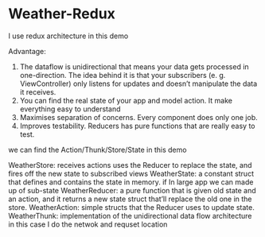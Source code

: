 # Weather-Redux

I use redux architecture in this demo

Advantage: 
  1. The dataflow is unidirectional that means your data gets processed in one-direction. The idea behind it is that your subscribers (e. g. ViewController) only listens for updates and doesn’t manipulate the data it receives.
  2. You can find the real state of your app and model action. It make everything easy to understand
  3. Maximises separation of concerns. Every component does only one job.
  4. Improves testability. Reducers has pure functions that are really easy to test.
  
we can find the Action/Thunk/Store/State in this demo

  WeatherStore: receives actions uses the Reducer to replace the state, and fires off the new state to subscribed views
  WeatherState: a constant struct that defines and contains the state in memory. if In large app we can made up of sub-state
  WeatherReducer: a pure function that is given old state and an action, and it returns a new state struct that’ll replace the old one in the store.
  WeatherAction: simple structs that the Reducer uses to update state.
  WeatherThunk: implementation of the unidirectional data flow architecture in this case I do the netwok and requset location
  
  
